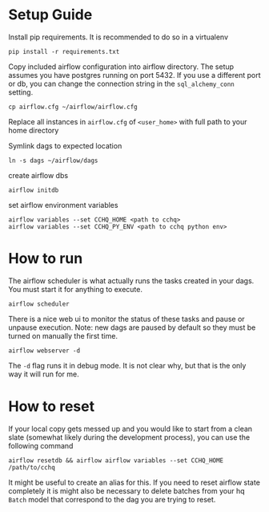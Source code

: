 # Setup Guide

Install pip requirements. It is recommended to do so in a virtualenv

```
pip install -r requirements.txt
```

Copy included airflow configuration into airflow directory. The setup assumes you have postgres running on port 5432. If you use a different port or db, you can change the connection string in the `sql_alchemy_conn` setting.

```
cp airflow.cfg ~/airflow/airflow.cfg
```

Replace all instances in `airflow.cfg` of `<user_home>` with full path to your home directory

Symlink dags to expected location

```
ln -s dags ~/airflow/dags
```

create airflow dbs

```
airflow initdb
```

set airflow environment variables

```
airflow variables --set CCHQ_HOME <path to cchq>
airflow variables --set CCHQ_PY_ENV <path to cchq python env>
```

# How to run

The airflow scheduler is what actually runs the tasks created in your dags. You must start it for anything to execute.

```
airflow scheduler
```

There is a nice web ui to monitor the status of these tasks and pause or unpause execution. Note: new dags are paused by default so they must be turned on manually the first time.

```
airflow webserver -d
```

The `-d` flag runs it in debug mode. It is not clear why, but that is the only way it will run for me.

# How to reset

If your local copy gets messed up and you would like to start from a clean slate (somewhat likely during the development process), you can use the following command

```
airflow resetdb && airflow airflow variables --set CCHQ_HOME /path/to/cchq
```

It might be useful to create an alias for this. If you need to reset airflow state completely it is might also be necessary to delete batches from your hq `Batch` model that correspond to the dag you are trying to reset.
